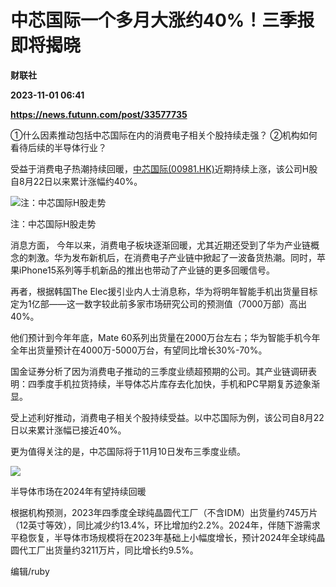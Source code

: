 # 中芯国际一个多月大涨约40%！三季报即将揭晓
**财联社**

**2023-11-01 06:41**

**https://news.futunn.com/post/33577735**

①什么因素推动包括中芯国际在内的消费电子相关个股持续走强？ ②机构如何看待后续的半导体行业？

受益于消费电子热潮持续回暖，[中芯国际(00981.HK)](https://www.futunn.com/quote/stock?m=hk&code=00981)近期持续上涨，该公司H股自8月22日以来累计涨幅约40%。

![注：中芯国际H股走势](https://postimg.futunn.com/16988113536205481892296.png)

注：中芯国际H股走势

消息方面， 今年以来，消费电子板块逐渐回暖，尤其近期还受到了华为产业链概念的刺激。华为发布新机后，在消费电子产业链中掀起了一波备货热潮。同时，苹果iPhone15系列等手机新品的推出也带动了产业链的更多回暖信号。

再者，根据韩国The Elec援引业内人士消息称，华为将明年智能手机出货量目标定为1亿部——这一数字较此前多家市场研究公司的预测值（7000万部）高出40%。

他们预计到今年年底，Mate 60系列出货量在2000万台左右；华为智能手机今年全年出货量预计在4000万-5000万台，有望同比增长30%-70%。

国金证券分析了因为消费电子推动的三季度业绩超预期的公司。其产业链调研表明：四季度手机拉货持续，半导体芯片库存去化加快，手机和PC早期复苏迹象渐显。

受上述利好推动，消费电子相关个股持续受益。以中芯国际为例，该公司自8月22日以来累计涨幅已接近40%。

更为值得关注的是，中芯国际将于11月10日发布三季度业绩。

![](https://newsfile.futunn.com/public/NN-PersistNewsContentImage/7781/20231101/pic/0-33577735-2-2498918d10de9295e374eb2157c05d2c.png/big)

半导体市场在2024年有望持续回暖

根据机构预测，2023年四季度全球纯晶圆代工厂（不含IDM）出货量约745万片（12英寸等效），同比减少约13.4%，环比增加约2.2%。2024年，伴随下游需求平稳恢复，半导体市场规模将在2023年基础上小幅度增长，预计2024年全球纯晶圆代工厂出货量约3211万片，同比增长约9.5%。

编辑/ruby